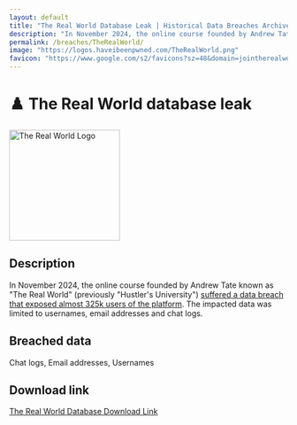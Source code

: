 ```yaml
---
layout: default
title: "The Real World Database Leak | Historical Data Breaches Archive"
description: "In November 2024, the online course founded by Andrew Tate known as The Real World suffered a data breach that exposed almost 325k users of the platform."
permalink: /breaches/TheRealWorld/
image: "https://logos.haveibeenpwned.com/TheRealWorld.png"
favicon: "https://www.google.com/s2/favicons?sz=48&domain=jointherealworld.com"
---
```


# ♟️ The Real World database leak

<img src="https://logos.haveibeenpwned.com/TheRealWorld.png" alt="The Real World Logo" width="200" height="200">

## Description
In November 2024, the online course founded by Andrew Tate known as "The Real World" (previously "Hustler's University") <a href="https://redirect.trace.rip/?url=https://www.dailydot.com/debug/andrew-tate-the-real-world-hack/" target="_blank" rel="noopener noreferrer">suffered a data breach that exposed almost 325k users of the platform</a>. The impacted data was limited to usernames, email addresses and chat logs.

## Breached data

Chat logs, Email addresses, Usernames

## Download link

[The Real World Database Download Link](https://redirect.trace.rip/?url=https://bin.0xfc.de/?26a84fa8229b1d63#GJSPowD2oC1xZNQTwVVWeCfPE5UnGazjjRJvooyxWKjm)